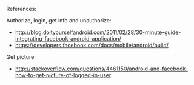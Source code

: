 References:

Authorize, login, get info and unauthorize:
  - http://blog.doityourselfandroid.com/2011/02/28/30-minute-guide-integrating-facebook-android-application/
  - https://developers.facebook.com/docs/mobile/android/build/

Get picture:
  - http://stackoverflow.com/questions/4461150/android-and-facebook-how-to-get-picture-of-logged-in-user
